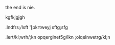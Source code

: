 the end is nie.

kgfkjgjgh



.lndfrs;/lsft
'[pkrtweyj
sftg;sfg

.lert/kl;wrh/;kn
opqerglnet5g/lkn
;oiqelnwetrg/kl;n

